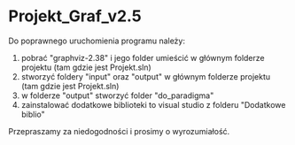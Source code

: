 # Projekt_Graf_v2.5

Do poprawnego uruchomienia programu należy:
1. pobrać "graphviz-2.38" i jego folder umieścić w głównym folderze projektu (tam gdzie jest Projekt.sln)
2. stworzyć foldery "input" oraz "output" w głównym folderze projektu (tam gdzie jest Projekt.sln)
3. w folderze "output" stworzyć folder "do_paradigma"
4. zainstalować dodatkowe biblioteki to visual studio z folderu "Dodatkowe biblio"

Przepraszamy za niedogodności i prosimy o wyrozumiałość.
